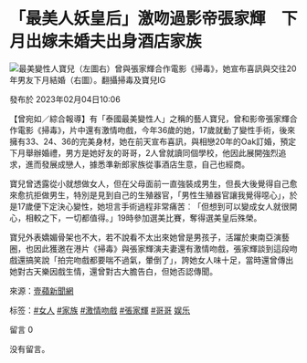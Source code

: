 # 「最美人妖皇后」激吻過影帝張家輝　下月出嫁未婚夫出身酒店家族

![最美變性人寶兒（左圖右）曾與張家輝合作電影《掃毒》，她宣布喜訊與交往20年男友下月結婚（右圖）。翻攝掃毒及寶兒IG](https://today-obs.line-scdn.net/0haksA32M5PkROOCv9bHdBE3ZuMjV9XiRNbAsjd25sYXZrFHBAc19tJz4_NGgwXSpFbgt2JmI4ZHE2CHlBcw/w644)

發布於 2023年02月04日10:06

【曾宛如／綜合報導】有「泰國最美變性人」之稱的藝人寶兒，曾和影帝張家輝合作電影《掃毒》，片中還有激情吻戲，今年36歲的她，17歲就動了變性手術，後來擁有33、24、36的完美身材，她在前天宣布喜訊，與相戀20年的Oak訂婚，預定下月舉辦婚禮，男方是她好友的哥哥，2人曾就讀同個學校，他因此展開強烈追求，進而發展成戀人，據悉準新郎家族從事酒店生意，自己也經商。

寶兒曾透露從小就想做女人，但在父母面前一直強裝成男生，但長大後覺得自己愈來愈抗拒做男生，特別是見到自己的生殖器官，「男性生殖器官讓我覺得噁心」，於是17歲便下定決心變性，她坦言手術過程非常痛苦︰「但想到可以變成女人就很開心，相較之下，一切都值得。」19時參加選美比賽，奪得選美皇后殊榮。

寶兒外表嬌媚骨架也不大，若不說看不太出來她曾是男孩子，活躍於東南亞演藝圈，也因此獲邀在港片《掃毒》與張家輝演夫妻還有激情吻戲，張家輝談到這段吻戲還搞笑說「拍完吻戲都要喘不過氣，暈倒了」，誇她女人味十足，當時還曾傳出她對古天樂因戲生情，還曾對古大膽告白，但她否認傳聞。

來源：[壹蘋新聞網](https://tw.nextapple.com/entertainment/20230204/F7C500110BD582E23E4E1DADBA7F1285)

标签：[#女人](https://tw.v2/tag/74NGn3?tag=%E5%A5%B3%E4%BA%BA) [#家族](https://tw.v2/tag/vbZmyR?tag=%E5%AE%B6%E6%97%8F) [#激情吻戲](https://tw.v2/tag/pwq2g1?tag=%E6%BF%80%E6%83%85%E5%90%BB%E6%88%B2) [#張家輝](https://tw.v2/tag/npEkBB?tag=%E5%BC%B5%E5%AE%B6%E8%BC%9D) [#哥哥](https://tw.v2/tag/E7gLdK?tag=%E5%93%A5%E5%93%A5) [娱乐](https://tw.v3/page/entertainment)

留言 0

没有留言。